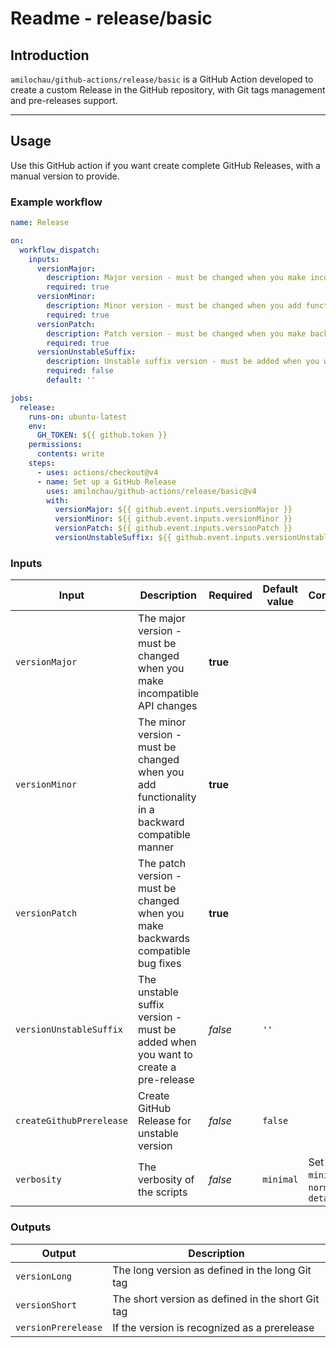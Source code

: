 # Readme - release/basic

## Introduction

`amilochau/github-actions/release/basic` is a GitHub Action developed to create a custom Release in the GitHub repository, with Git tags management and pre-releases support.

---

## Usage

Use this GitHub action if you want create complete GitHub Releases, with a manual version to provide.

### Example workflow

```yaml
name: Release

on:
  workflow_dispatch:
    inputs:
      versionMajor:
        description: Major version - must be changed when you make incompatible API changes
        required: true
      versionMinor:
        description: Minor version - must be changed when you add functionality in a backward compatible manner
        required: true
      versionPatch:
        description: Patch version - must be changed when you make backwards compatible bug fixes
        required: true
      versionUnstableSuffix:
        description: Unstable suffix version - must be added when you want to create a pre-release
        required: false
        default: ''

jobs:
  release:
    runs-on: ubuntu-latest
    env:
      GH_TOKEN: ${{ github.token }}
    permissions:
      contents: write
    steps:
      - uses: actions/checkout@v4
      - name: Set up a GitHub Release
        uses: amilochau/github-actions/release/basic@v4
        with:
          versionMajor: ${{ github.event.inputs.versionMajor }}
          versionMinor: ${{ github.event.inputs.versionMinor }}
          versionPatch: ${{ github.event.inputs.versionPatch }}
          versionUnstableSuffix: ${{ github.event.inputs.versionUnstableSuffix }}
```

### Inputs

| Input | Description | Required | Default value | Comment |
| ----- | ----------- | -------- | ------------- | ------- |
| `versionMajor` | The major version - must be changed when you make incompatible API changes | **true** |
| `versionMinor` | The minor version - must be changed when you add functionality in a backward compatible manner | **true** |
| `versionPatch` | The patch version - must be changed when you make backwards compatible bug fixes | **true** |
| `versionUnstableSuffix` | The unstable suffix version - must be added when you want to create a pre-release | *false* | `''` |
| `createGithubPrerelease` | Create GitHub Release for unstable version | *false* | `false` |
| `verbosity` | The verbosity of the scripts | *false* | `minimal` | Set to `minimal`, `normal` or `detailed` |

### Outputs

| Output | Description |
| ------ | ----------- |
| `versionLong` | The long version as defined in the long Git tag |
| `versionShort` | The short version as defined in the short Git tag |
| `versionPrerelease` | If the version is recognized as a prerelease |
